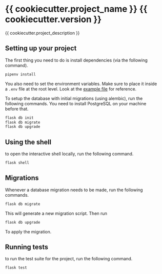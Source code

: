 # {{ cookiecutter.project_name }} {{ cookiecutter.version }}

{{ cookiecutter.project_description }}

## Setting up your project

The first thing you need to do is install dependencies (via the following command).

```cmd
pipenv install
```

You also need to set the environment variables. Make sure to place it inside a `.env` file at the root level.
Look at the [example file](.env.example) for reference.

To setup the database with initial migrations (using alembic), run the following commands.
You need to install PostgreSQL on your machine before that.

```cmd
flask db init
flask db migrate
flask db upgrade
```

## Using the shell

to open the interactive shell locally, run the following command.

```cmd
flask shell
```

## Migrations

Whenever a database migration needs to be made, run the following commands.

```cmd
flask db migrate
```

This will generate a new migration script. Then run

```cmd
flask db upgrade
```

To apply the migration.

## Running tests

to run the test suite for the project, run the following command.

```cmd
flask test
```
